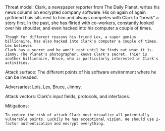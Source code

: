 Threat model:
    Clark, a newspaper reporter from The Daily Planet, writes his news column on encrypted company software. His on again of again girlfriend Lois sits next to him and always competes with Clark to "break" a story first. In the past, she has flirted with co-workers, constantly looked over his shoulder, and even hacked into his computer a couple of times. 
    
    Though for different reasons his friend Lex, a super genius billionaire, has also hacked into Clark's computer a couple of times. Lex believes 
    Clark has a secret and he won't rest until he finds out what it is. Jimmy, The Planet's photographer, knows Clark's secret. Thier is another billionaire, Bruce, who is particularly interested in Clark's activities.

Attack surface:
    The different points of his software environment where he can be invaded. 
   
Adversaries:
    Lois, Lex, Bruce, Jimmy.

Attack vectors:
     Clark's input fields, protocols, and interfaces.

Mitigations:

    To reduce the risk of attack Clark must visualize all potentially vulnerable points. Luckily he has exceptional vision. He should use 2-factor authentication and encrypt everything.




